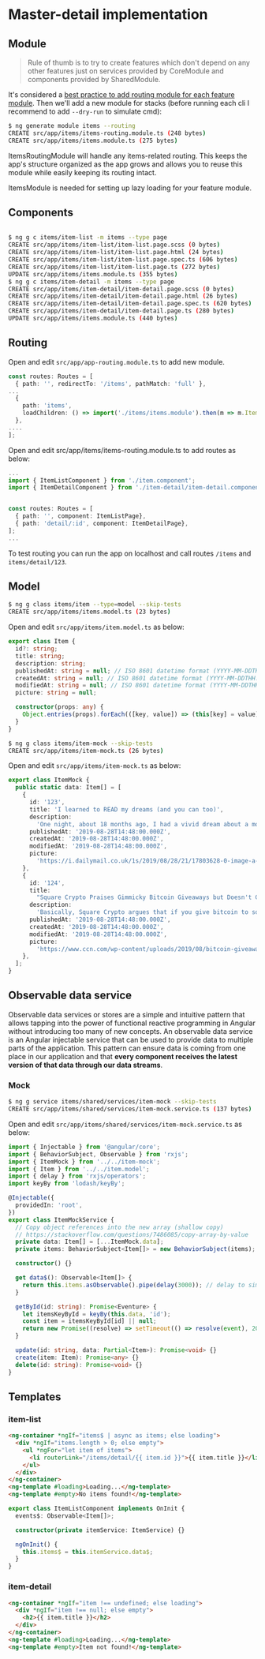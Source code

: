 # Master-detail implementation

## Module

> Rule of thumb is to try to create features which don't depend on any other features just on services provided by CoreModule and components provided by SharedModule.

It's considered a [best practice to add routing module for each feature module](https://angular.io/guide/lazy-loading-ngmodules).
Then we'll add a new module for stacks (before running each cli I recommend to add `--dry-run` to simulate cmd):

```bash
$ ng generate module items --routing
CREATE src/app/items/items-routing.module.ts (248 bytes)
CREATE src/app/items/items.module.ts (275 bytes)
```

ItemsRoutingModule will handle any items-related routing. This keeps the app's structure organized as the app grows and allows you to reuse this module while easily keeping its routing intact.

ItemsModule is needed for setting up lazy loading for your feature module.

## Components

```bash

$ ng g c items/item-list -m items --type page
CREATE src/app/items/item-list/item-list.page.scss (0 bytes)
CREATE src/app/items/item-list/item-list.page.html (24 bytes)
CREATE src/app/items/item-list/item-list.page.spec.ts (606 bytes)
CREATE src/app/items/item-list/item-list.page.ts (272 bytes)
UPDATE src/app/items/items.module.ts (355 bytes)
$ ng g c items/item-detail -m items --type page
CREATE src/app/items/item-detail/item-detail.page.scss (0 bytes)
CREATE src/app/items/item-detail/item-detail.page.html (26 bytes)
CREATE src/app/items/item-detail/item-detail.page.spec.ts (620 bytes)
CREATE src/app/items/item-detail/item-detail.page.ts (280 bytes)
UPDATE src/app/items/items.module.ts (440 bytes)
```

## Routing

Open and edit `src/app/app-routing.module.ts` to add new module.

```typescript
const routes: Routes = [
  { path: '', redirectTo: '/items', pathMatch: 'full' },
...
  {
    path: 'items',
    loadChildren: () => import('./items/items.module').then(m => m.ItemsModule)
  },
....
];
```

Open and edit src/app/items/items-routing.module.ts to add routes as below:

```typescript
...
import { ItemListComponent } from './item.component';
import { ItemDetailComponent } from './item-detail/item-detail.component';


const routes: Routes = [
  { path: '', component: ItemListPage},
  { path: 'detail/:id', component: ItemDetailPage},
];
...
```

To test routing you can run the app on localhost and call routes `/items` and `items/detail/123`.

## Model

```bash
$ ng g class items/item --type=model --skip-tests
CREATE src/app/items/items.model.ts (23 bytes)
```

Open and edit `src/app/items/item.model.ts` as below:

```ts
export class Item {
  id?: string;
  title: string;
  description: string;
  publishedAt: string = null; // ISO 8601 datetime format (YYYY-MM-DDTHH:mm:ss.sZ)
  createdAt: string = null; // ISO 8601 datetime format (YYYY-MM-DDTHH:mm:ss.sZ)
  modifiedAt: string = null; // ISO 8601 datetime format (YYYY-MM-DDTHH:mm:ss.sZ)
  picture: string = null;

  constructor(props: any) {
    Object.entries(props).forEach(([key, value]) => (this[key] = value));
  }
}
```

```sh
$ ng g class items/item-mock --skip-tests
CREATE src/app/items/item-mock.ts (26 bytes)
```

Open and edit `src/app/items/item-mock.ts` as below:

```ts
export class ItemMock {
  public static data: Item[] = [
    {
      id: '123',
      title: 'I learned to READ my dreams (and you can too)',
      description:
        'One night, about 18 months ago, I had a vivid dream about a mole that was poisoning me. When, a few nights later, I had the same strange dream again, I Googled what being sick in a dream might mean.',
      publishedAt: '2019-08-28T14:48:00.000Z',
      createdAt: '2019-08-28T14:48:00.000Z',
      modifiedAt: '2019-08-28T14:48:00.000Z',
      picture:
        'https://i.dailymail.co.uk/1s/2019/08/28/21/17803628-0-image-a-131_1567024609120.jpg',
    },
    {
      id: '124',
      title:
        "Square Crypto Praises Gimmicky Bitcoin Giveaways but Doesn't Give Any Away",
      description:
        'Basically, Square Crypto argues that if you give bitcoin to someone (especially a skeptic), they’ll become emotionally invested in its success. Why? Because then they’ll have skin in the game.',
      publishedAt: '2019-08-28T14:48:00.000Z',
      createdAt: '2019-08-28T14:48:00.000Z',
      modifiedAt: '2019-08-28T14:48:00.000Z',
      picture:
        'https://www.ccn.com/wp-content/uploads/2019/08/bitcoin-giveaway-ss.jpg',
    },
  ];
}
```

## Observable data service

Observable data services or stores are a simple and intuitive pattern that allows tapping into the power of functional reactive programming in Angular without introducing too many of new concepts. An observable data service is an Angular injectable service that can be used to provide data to multiple parts of the application. This pattern can ensure data is coming from one place in our application and that **every component receives the latest version of that data through our data streams**.

### Mock

```sh
$ ng g service items/shared/services/item-mock --skip-tests
CREATE src/app/items/shared/services/item-mock.service.ts (137 bytes)
```

Open and edit `src/app/items/shared/services/item-mock.service.ts` as below:

```ts
import { Injectable } from '@angular/core';
import { BehaviorSubject, Observable } from 'rxjs';
import { ItemMock } from '../../item-mock';
import { Item } from '../../item.model';
import { delay } from 'rxjs/operators';
import keyBy from 'lodash/keyBy';

@Injectable({
  providedIn: 'root',
})
export class ItemMockService {
  // Copy object references into the new array (shallow copy)
  // https://stackoverflow.com/questions/7486085/copy-array-by-value
  private data: Item[] = [...ItemMock.data];
  private items: BehaviorSubject<Item[]> = new BehaviorSubject(items);

  constructor() {}

  get data$(): Observable<Item[]> {
    return this.items.asObservable().pipe(delay(3000)); // delay to simulate http request
  }

  getById(id: string): Promise<Eventure> {
    let itemsKeyById = keyBy(this.data, 'id');
    const item = itemsKeyById[id] || null;
    return new Promise((resolve) => setTimeout(() => resolve(event), 2000));
  }

  update(id: string, data: Partial<Item>): Promise<void> {}
  create(item: Item): Promise<any> {}
  delete(id: string): Promise<void> {}
}
```

## Templates

### item-list

```html
<ng-container *ngIf="items$ | async as items; else loading">
  <div *ngIf="items.length > 0; else empty">
    <ul *ngFor="let item of items">
      <li routerLink="/items/detail/{{ item.id }}">{{ item.title }}</li>
    </ul>
  </div>
</ng-container>
<ng-template #loading>Loading...</ng-template>
<ng-template #empty>No items found!</ng-template>
```

```ts
export class ItemListComponent implements OnInit {
  events$: Observable<Item[]>;

  constructor(private itemService: ItemService) {}

  ngOnInit() {
    this.items$ = this.itemService.data$;
  }
}
```

### item-detail

```html
<ng-container *ngIf="item !== undefined; else loading">
  <div *ngIf="item !== null; else empty">
    <h2>{{ item.title }}</h2>
  </div>
</ng-container>
<ng-template #loading>Loading...</ng-template>
<ng-template #empty>Item not found!</ng-template>
```
